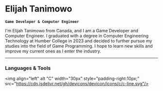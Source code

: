 # Elijah Tanimowo

**`Game Developer & Computer Engineer`**

I'm Elijah Tanimowo from Canada, and I am a Game Developer and Computer Engineer. I graduated with a degree in Computer Engineering Technology at Humber College in 2023 and decided to further pursue my studies into the field of Game Programming. I hope to learn new skills and improve my current ones as I enter the industry.

---

### Languages & Tools

<img align="left" alt "C" width="30px" style="padding-right:10px;" src="https://cdn.jsdelivr.net/gh/devicons/devicon/icons/c/c-line.svg"/>
